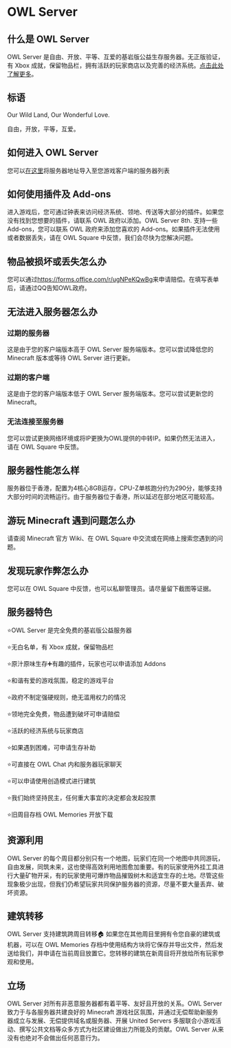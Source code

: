 # OWL Server

## 什么是 OWL Server

OWL Server 是自由、开放、平等、互爱的基岩版公益生存服务器。无正版验证，有 Xbox 成就，保留物品栏，拥有活跃的玩家商店以及完善的经济系统。[点击此处了解更多](https://www.minebbs.com/threads/owl-server.8223/)。

## 标语

Our Wild Land, Our Wonderful Love.

自由，开放，平等，互爱。

## 如何进入 OWL Server

您可以[在这里](https://lib.kupars.top/play/)将服务器地址导入至您游戏客户端的服务器列表

## 如何使用插件及 Add-ons

进入游戏后，您可通过钟表来访问经济系统、领地、传送等大部分的插件。如果您没有找到您想要的插件，请联系 OWL 政府以添加。OWL Server 8th. 支持一些 Add-ons，您可以联系 OWL 政府来添加您喜欢的 Add-ons。如果插件无法使用或者数据丢失，请在 OWL Square 中反馈，我们会尽快为您解决问题。

## 物品被损坏或丢失怎么办

您可以通过<https://forms.office.com/r/ugNPeKQwBg>来申请赔偿。在填写表单后，请通过QQ告知OWL政府。

## 无法进入服务器怎么办

### 过期的服务器

这是由于您的客户端版本高于 OWL Server 服务端版本。您可以尝试降低您的 Minecraft 版本或等待 OWL Server 进行更新。

### 过期的客户端

这是由于您的客户端版本低于 OWL Server 服务端版本。您可以尝试更新您的 Minecraft。

### 无法连接至服务器

您可以尝试更换网络环境或将IP更换为OWL提供的中转IP。如果仍然无法进入，请在 OWL Square 中反馈。

## 服务器性能怎么样

服务器位于香港，配置为4核心8GB运存，CPU-Z单核跑分约为290分，能够支持大部分时间的流畅运行。由于服务器位于香港，所以延迟在部分地区可能较高。

## 游玩 Minecraft 遇到问题怎么办

请查阅 Minecraft 官方 Wiki、在 OWL Square 中交流或在网络上搜索您遇到的问题。

## 发现玩家作弊怎么办

您可以在 OWL Square 中反馈，也可以私聊管理员。请尽量留下截图等证据。

## 服务器特色

⭐️OWL Server 是完全免费的基岩版公益服务器

⭐️无白名单，有 Xbox 成就，保留物品栏

⭐️原汁原味生存➕有趣的插件，玩家也可以申请添加 Addons

⭐️和谐有爱的游戏氛围，稳定的游戏平台

⭐️政府不制定强硬规则，绝无滥用权力的情况

⭐️领地完全免费，物品遭到破坏可申请赔偿

⭐️活跃的经济系统与玩家商店

⭐️如果遇到困难，可申请生存补助

⭐️可直接在 OWL Chat 内和服务器玩家聊天

⭐️可以申请使用创造模式进行建筑

⭐️我们始终坚持民主，任何重大事宜的决定都会发起投票

⭐️旧周目存档 OWL Memories 开放下载

## 资源利用
OWL Server 的每个周目都分别只有一个地图，玩家们在同一个地图中共同游玩，自由发展，同筑未来，这也使得高效利用地图愈加重要。有的玩家使用外挂工具进行大量矿物开采，有的玩家使用可爆炸物品摧毁树木和适宜生存的土地。尽管这些现象极少出现，但我们仍希望玩家共同保护服务器的资源，尽量不要大量丢弃、破坏资源。

## 建筑转移
OWL Server 支持建筑跨周目转移🏠
如果您在其他周目里拥有令您自豪的建筑或机器，可以在 OWL Memories 存档中使用结构方块将它保存并导出文件，然后发送给我们，并申请在当前周目放置它。您转移的建筑在新周目将开放给所有玩家参观和使用。

## 立场
OWL Server 对所有非恶意服务器都有着平等、友好且开放的关系。OWL Server 致力于与各服务器共建良好的 Minecraft 游戏社区氛围，并通过无偿帮助新服务器成立与发展、无偿提供域名或服务器、开展 United Servers 多服联合小游戏活动、撰写公共文档等众多方式为社区建设做出力所能及的贡献。OWL Server 从来没有也绝对不会做出任何恶意行为。
